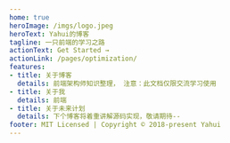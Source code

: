 ```yaml
---
home: true
heroImage: /imgs/logo.jpeg
heroText: Yahui的博客
tagline: 一只前端的学习之路
actionText: Get Started →
actionLink: /pages/optimization/
features:
- title: 关于博客
  details: 前端架构师知识整理， 注意：此文档仅限交流学习使用
- title: 关于我
  details: 前端
- title: 关于未来计划
  details: 下个博客将着重讲解源码实现，敬请期待--
footer: MIT Licensed | Copyright © 2018-present Yahui
---
```



<style>
.home .hero img {
    width: 150px;
    height: 150px;
    border-radius: 50%;
}

</style>
